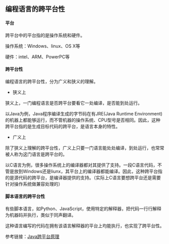 ## 编程语言的跨平台性

#### 平台

跨平台中的平台指的是操作系统和硬件。

操作系统：Windows、linux、OS X等

硬件：intel、ARM、PowerPC等

#### 跨平台性

编程语言的跨平台性，分为广义和狭义的理解。

* 狭义上

狭义上，一门编程语言是否跨平台要看它一处编译，是否能到处运行。

以Java为例，Java程序编译生成的字节码在有JRE(Java Runtime Environment)的机器上都能够运行，而不管机器的操作系统、CPU型号是否相同。因此，这种跨平台指的是生成目标代码的跨平台，是语言本身的特性。

* 广义上

除了狭义上理解的跨平台性，广义上只要一门语言能处处编译，到处运行，也常常被人称为这门语言是跨平台的。

以C语言为例，很多操作系统上的编译器都对其提供了支持。一段C语言代码，不管是放到Windows还是liunx，其平台上的编译器都能编译。因此，这种跨平台指的是源代码的跨平台，是编译器提供的支持。（实际上C语言要想跨平台还是需要针对操作系统做兼容处理的）

#### 脚本语言的跨平台性

有些脚本语言，如Python、JavaScript，使用特定的解释器，把代码一行行解释为机器码并执行，类似于同声翻译。

这种语言编写的代码在拥有该语言解释器的平台上均能执行，也实现了跨平台性。

参考链接：[Java跨平台原理](http://www.cnblogs.com/gw811/archive/2012/09/09/2677386.html)


